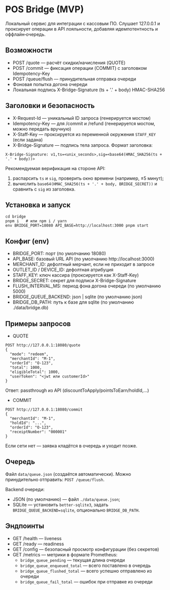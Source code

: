 # POS Bridge (MVP)

Локальный сервис для интеграции с кассовым ПО. Слушает 127.0.0.1 и проксирует операции в API лояльности, добавляя идемпотентность и оффлайн‑очередь.

## Возможности
- POST /quote — расчёт скидки/начисления (QUOTE)
- POST /commit — фиксация операции (COMMIT) с заголовком Idempotency-Key
- POST /queue/flush — принудительная отправка очереди
- Фоновая попытка догона очереди
- Локальная подпись X-Bridge-Signature (ts + '.' + body) HMAC-SHA256

## Заголовки и безопасность
- X-Request-Id — уникальный ID запроса (генерируется мостом)
- Idempotency-Key — для /commit и /refund (генерируется мостом, можно передать вручную)
- X-Staff-Key — проксируется из переменной окружения `STAFF_KEY` (если задана)
- X-Bridge-Signature — подпись тела запроса. Формат заголовка:

```
X-Bridge-Signature: v1,ts=<unix_seconds>,sig=<base64(HMAC_SHA256(ts + '.' + body))>
```

Рекомендуемая верификация на стороне API:
1) распарсить `ts` и `sig`, проверить окно времени (например, ±5 минут);
2) вычислить `base64(HMAC_SHA256(ts + '.' + body, BRIDGE_SECRET))` и сравнить с `sig` из заголовка.

## Установка и запуск
```
cd bridge
pnpm i   # или npm i / yarn
env BRIDGE_PORT=18080 API_BASE=http://localhost:3000 pnpm start
```

## Конфиг (env)
- BRIDGE_PORT: порт (по умолчанию 18080)
- API_BASE: базовый URL API (по умолчанию http://localhost:3000)
- MERCHANT_ID: дефолтный мерчант, если не приходит в запросе
- OUTLET_ID / DEVICE_ID: дефолтная атрибуция
- STAFF_KEY: ключ кассира (проксируется как X-Staff-Key)
- BRIDGE_SECRET: секрет для подписи X-Bridge-Signature
- FLUSH_INTERVAL_MS: период фона догона очереди (по умолчанию 5000)
- BRIDGE_QUEUE_BACKEND: json | sqlite (по умолчанию json)
- BRIDGE_DB_PATH: путь к базе для sqlite (по умолчанию ./data/bridge.db)

## Примеры запросов
- QUOTE
```
POST http://127.0.0.1:18080/quote
{
  "mode": "redeem",
  "merchantId": "M-1",
  "orderId": "O-123",
  "total": 1000,
  "eligibleTotal": 1000,
  "userToken": "<jwt или customerId>"
}
```
Ответ: passthrough из API (discountToApply/pointsToEarn/holdId,...)

- COMMIT
```
POST http://127.0.0.1:18080/commit
{
  "merchantId": "M-1",
  "holdId": "...",
  "orderId": "O-123",
  "receiptNumber": "000001"
}
```
Если сети нет — заявка кладётся в очередь и уходит позже.

## Очередь
Файл `data/queue.json` (создаётся автоматически). Можно принудительно отправить: `POST /queue/flush`.

Backend очереди:
- JSON (по умолчанию) — файл `./data/queue.json`;
- SQLite — установить `better-sqlite3`, задать `BRIDGE_QUEUE_BACKEND=sqlite`, опционально `BRIDGE_DB_PATH`.

## Эндпоинты
- GET /health — liveness
- GET /ready — readiness
- GET /config — безопасный просмотр конфигурации (без секретов)
- GET /metrics — метрики в формате Prometheus:
  - `bridge_queue_pending` — текущая длина очереди
  - `bridge_queue_enqueued_total` — всего поставлено в очередь
  - `bridge_queue_flushed_total` — всего успешно отправлено из очереди
  - `bridge_queue_fail_total` — ошибок при отправке из очереди

